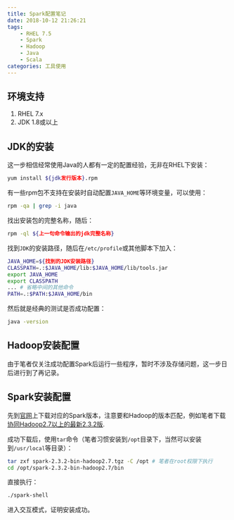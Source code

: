 ```yaml
---
title: Spark配置笔记
date: 2018-10-12 21:26:21
tags:
    - RHEL 7.5
    - Spark
    - Hadoop
    - Java
    - Scala
categories: 工具使用
---
```


## 环境支持
1. RHEL 7.x
2. JDK 1.8或以上

## JDK的安装

这一步相信经常使用Java的人都有一定的配置经验，无非在RHEL下安装：

``` bash
yum install ${jdk发行版本}.rpm
```

有一些rpm包不支持在安装时自动配置`JAVA_HOME`等环境变量，可以使用：

``` bash
rpm -qa | grep -i java
```

找出安装包的完整名称，随后：

``` bash
rpm -ql ${上一句命令输出的jdk完整名称}
```

找到`JDK`的安装路径，随后在`/etc/profile`或其他脚本下加入：

``` bash
JAVA_HOME=${找到的JDK安装路径}
CLASSPATH=.:$JAVA_HOME/lib:$JAVA_HOME/lib/tools.jar
export JAVA_HOME
export CLASSPATH
... # 省略中间的其他命令
PATH=.:$PATH:$JAVA_HOME/bin
```

然后就是经典的测试是否成功配置：

``` bash
java -version
```

## Hadoop安装配置

由于笔者仅关注成功配置Spark后运行一些程序，暂时不涉及存储问题，这一步日后进行到了再记录。

## Spark安装配置

先到[官网](http://spark.apache.org/downloads.html)上下载对应的Spark版本，注意要和Hadoop的版本匹配，例如笔者下载[协同Hadoop2.7以上的最新2.3.2版](http://mirror.bit.edu.cn/apache/spark/spark-2.3.2/spark-2.3.2-bin-hadoop2.7.tgz).

成功下载后，使用`tar`命令（笔者习惯安装到`/opt`目录下，当然可以安装到`/usr/local`等目录）：

``` bash
tar zxf spark-2.3.2-bin-hadoop2.7.tgz -C /opt # 笔者在root权限下执行
cd /opt/spark-2.3.2-bin-hadoop2.7/bin
```

直接执行：

``` bash
./spark-shell
```

进入交互模式，证明安装成功。